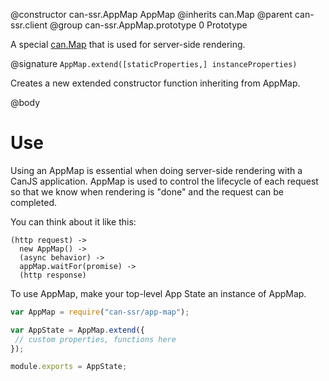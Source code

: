 @constructor can-ssr.AppMap AppMap
@inherits can.Map
@parent can-ssr.client
@group can-ssr.AppMap.prototype 0 Prototype

A special [can.Map](http://canjs.com/docs/can.Map.html) that is used for server-side rendering.

@signature `AppMap.extend([staticProperties,] instanceProperties)`

Creates a new extended constructor function inheriting from AppMap.

@body

# Use

Using an AppMap is essential when doing server-side rendering with a CanJS application. AppMap is used to control the lifecycle of each request so that we know when rendering is "done" and the request can be completed.

You can think about it like this:

    (http request) ->
	  new AppMap() ->
	  (async behavior) ->
	  appMap.waitFor(promise) ->
	  (http response)

To use AppMap, make your top-level App State an instance of AppMap.

```js
var AppMap = require("can-ssr/app-map");

var AppState = AppMap.extend({
 // custom properties, functions here
});

module.exports = AppState;
```
